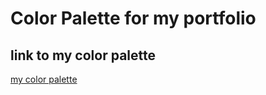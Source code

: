 # Color Palette for my portfolio 

## link to my color palette

[my color palette](https://rosepinetheme.com/palette)